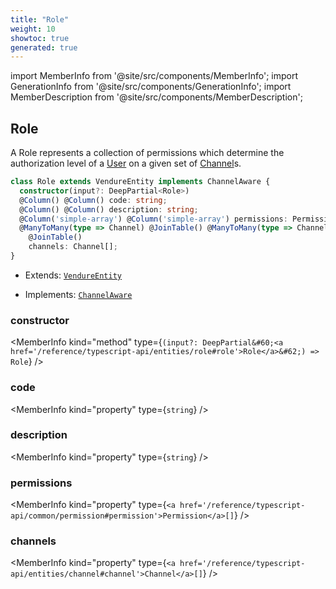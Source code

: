 ```yaml
---
title: "Role"
weight: 10
showtoc: true
generated: true
---
```

<!-- This file was generated from the Vendure source. Do not modify. Instead, re-run the "docs:build" script -->
import MemberInfo from '@site/src/components/MemberInfo';
import GenerationInfo from '@site/src/components/GenerationInfo';
import MemberDescription from '@site/src/components/MemberDescription';


## Role

<GenerationInfo sourceFile="packages/core/src/entity/role/role.entity.ts" sourceLine="16" packageName="@vendure/core" />

A Role represents a collection of permissions which determine the authorization
level of a <a href='/reference/typescript-api/entities/user#user'>User</a> on a given set of <a href='/reference/typescript-api/entities/channel#channel'>Channel</a>s.

```ts title="Signature"
class Role extends VendureEntity implements ChannelAware {
  constructor(input?: DeepPartial<Role>)
  @Column() @Column() code: string;
  @Column() @Column() description: string;
  @Column('simple-array') @Column('simple-array') permissions: Permission[];
  @ManyToMany(type => Channel) @JoinTable() @ManyToMany(type => Channel)
    @JoinTable()
    channels: Channel[];
}
```
* Extends: <code><a href='/reference/typescript-api/entities/vendure-entity#vendureentity'>VendureEntity</a></code>


* Implements: <code><a href='/reference/typescript-api/entities/interfaces#channelaware'>ChannelAware</a></code>



<div className="members-wrapper">

### constructor

<MemberInfo kind="method" type={`(input?: DeepPartial&#60;<a href='/reference/typescript-api/entities/role#role'>Role</a>&#62;) => Role`}   />


### code

<MemberInfo kind="property" type={`string`}   />


### description

<MemberInfo kind="property" type={`string`}   />


### permissions

<MemberInfo kind="property" type={`<a href='/reference/typescript-api/common/permission#permission'>Permission</a>[]`}   />


### channels

<MemberInfo kind="property" type={`<a href='/reference/typescript-api/entities/channel#channel'>Channel</a>[]`}   />




</div>
